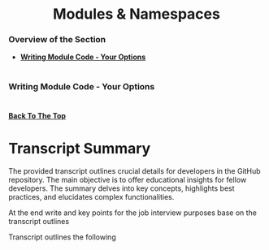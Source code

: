 <h1 align="center">Modules & Namespaces</h1>

### Overview of the Section
* **[Writing Module Code - Your Options](#options)**


#
### <a name="options">Writing Module Code - Your Options</a>

#
**[Back To The Top](#Overview-of-the-Section)**


# Transcript Summary

The provided transcript outlines crucial details for developers in the GitHub repository. 
The main objective is to offer educational insights for fellow developers. 
The summary delves into key concepts, highlights best practices, and elucidates complex functionalities.

At the end write and key points for the job interview purposes base on the transcript outlines

Transcript outlines the following

